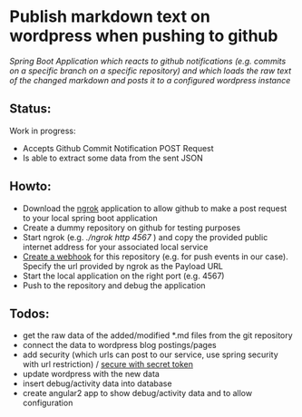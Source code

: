 # Publish markdown text on wordpress when pushing to github

*Spring Boot Application which reacts to github notifications (e.g. commits on a specific branch on a specific 
repository) and which loads the raw text of the changed markdown and posts it to a configured wordpress instance* 

## Status:

Work in progress:
* Accepts Github Commit Notification POST Request
* Is able to extract some data from the sent JSON

## Howto:

* Download the [ngrok](https://ngrok.com/) application to allow github to make a post request to your local spring boot application
* Create a dummy repository on github for testing purposes
* Start ngrok (e.g. *./ngrok http 4567* ) and copy the provided public internet address for your associated local service
* [Create a webhook](https://github.com/stefanesterer/derstefon-test/settings/hooks/new) for this repository (e.g. for push events in our case). Specify the url provided by ngrok as the Payload URL
* Start the local application on the right port (e.g. 4567)
* Push to the repository and debug the application

## Todos: 

* get the raw data of the added/modified *.md files from the git repository
* connect the data to wordpress blog postings/pages
* add security (which urls can post to our service, use spring security with url restriction) / [secure with secret token](https://developer.github.com/webhooks/securing/)
* update wordpress with the new data
* insert debug/activity data into database
* create angular2 app to show debug/activity data and to allow configuration